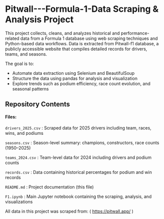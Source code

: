 # Pitwall---Formula-1-Data Scraping & Analysis Project

This project collects, cleans, and analyzes historical and performance-related data from a Formula 1 database using web scraping techniques and Python-based data workflows. Data is extracted from Pitwall-f1 database, a publicly accessible website that compiles detailed records for drivers, teams, and seasons.

The goal is to:
- Automate data extraction using Selenium and BeautifulSoup
- Structure the data using pandas for analysis and visualization
- Explore trends such as podium efficiency, race count evolution, and seasonal patterns



## Repository Contents
#### Files:
`drivers_2025.csv` : Scraped data for 2025 drivers including team, races, wins, and podiums 

`seasons.csv`      : Season-level summary: champions, constructors, race counts (1950–2025)

`teams_2024.csv`   : Team-level data for 2024 including drivers and podium counts 

`records.csv`      : Data containing historical percentages for podium and win records 

`README.md`        : Project documentation (this file)  

`F1.ipynb`         : Main Jupyter notebook containing the scraping, analysis, and visualizations 

All data in this project was scraped from:  ( https://pitwall.app/ )
